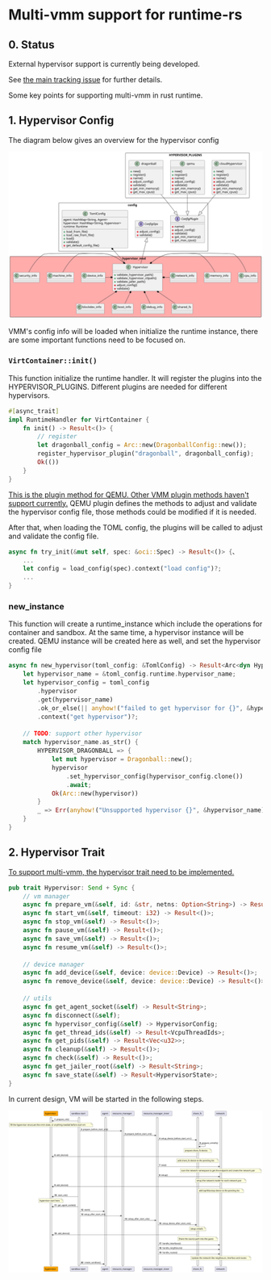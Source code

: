 # Multi-vmm support for runtime-rs

## 0. Status

External hypervisor support is currently being developed.

See [the main tracking issue](https://github.com/kata-containers/kata-containers/issues/4634)
for further details.

Some key points for supporting multi-vmm in rust runtime.
## 1. Hypervisor Config

The diagram below gives an overview for the hypervisor config

![hypervisor config](../../docs/images/hypervisor-config.svg)

VMM's config info will be loaded when initialize the runtime instance, there are some important functions need to be focused on. 
### `VirtContainer::init()`

This function initialize the runtime handler. It will register the plugins into the HYPERVISOR_PLUGINS. Different plugins are needed for different hypervisors. 
```rust
#[async_trait]
impl RuntimeHandler for VirtContainer {
    fn init() -> Result<()> {
        // register
        let dragonball_config = Arc::new(DragonballConfig::new());
        register_hypervisor_plugin("dragonball", dragonball_config);
        Ok(())
    }
}
```

[This is the plugin method for QEMU. Other VMM plugin methods haven't support currently.](../../../libs/kata-types/src/config/hypervisor/qemu.rs)
QEMU plugin defines the methods to adjust and validate the hypervisor config file, those methods could be modified if it is needed.

After that, when loading the TOML config, the plugins will be called to adjust and validate the config file.
```rust
async fn try_init(&mut self, spec: &oci::Spec) -> Result<()> {、
    ...
    let config = load_config(spec).context("load config")?;
    ...
}
```

### new_instance

This function will create a runtime_instance which include the operations for container and sandbox. At the same time, a hypervisor instance will be created. QEMU instance will be created here as well, and set the hypervisor config file
```rust
async fn new_hypervisor(toml_config: &TomlConfig) -> Result<Arc<dyn Hypervisor>> {
    let hypervisor_name = &toml_config.runtime.hypervisor_name;
    let hypervisor_config = toml_config
        .hypervisor
        .get(hypervisor_name)
        .ok_or_else(|| anyhow!("failed to get hypervisor for {}", &hypervisor_name))
        .context("get hypervisor")?;

    // TODO: support other hypervisor
    match hypervisor_name.as_str() {
        HYPERVISOR_DRAGONBALL => {
            let mut hypervisor = Dragonball::new();
            hypervisor
                .set_hypervisor_config(hypervisor_config.clone())
                .await;
            Ok(Arc::new(hypervisor))
        }
        _ => Err(anyhow!("Unsupported hypervisor {}", &hypervisor_name)),
    }
}
```

## 2. Hypervisor Trait

[To support multi-vmm, the hypervisor trait need to be implemented.](./src/lib.rs)
```rust
pub trait Hypervisor: Send + Sync {
    // vm manager
    async fn prepare_vm(&self, id: &str, netns: Option<String>) -> Result<()>;
    async fn start_vm(&self, timeout: i32) -> Result<()>;
    async fn stop_vm(&self) -> Result<()>;
    async fn pause_vm(&self) -> Result<()>;
    async fn save_vm(&self) -> Result<()>;
    async fn resume_vm(&self) -> Result<()>;

    // device manager
    async fn add_device(&self, device: device::Device) -> Result<()>;
    async fn remove_device(&self, device: device::Device) -> Result<()>;

    // utils
    async fn get_agent_socket(&self) -> Result<String>;
    async fn disconnect(&self);
    async fn hypervisor_config(&self) -> HypervisorConfig;
    async fn get_thread_ids(&self) -> Result<VcpuThreadIds>;
    async fn get_pids(&self) -> Result<Vec<u32>>;
    async fn cleanup(&self) -> Result<()>;
    async fn check(&self) -> Result<()>;
    async fn get_jailer_root(&self) -> Result<String>;
    async fn save_state(&self) -> Result<HypervisorState>;
}
```
In current design, VM will be started in the following steps.

![vmm start](../../docs/images/vm-start.svg)
